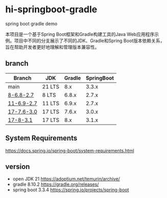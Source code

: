 # hi-springboot-gradle

spring boot gradle demo

本项目是一个基于Spring Boot框架和Gradle构建工具的Java Web应用程序示例。项目中不同的分支展示了不同的JDK、Gradle和Spring Boot版本依赖关系，旨在帮助开发者更好地理解和管理版本兼容性。

## branch

| Branch                              | JDK   | Gradle | SpringBoot |
| ----------------------------------- |-------| ------ |------------|
| main                                | 21 LTS    | 8.x    | 3.3.x      |
| [8-6.8-2.7](../../tree/8-6.8-2.7)   | 8  LTS    | 6.8.x  | 2.7.x      |
| [11-6.9-2.7](../../tree/11-6.9-2.7) | 11 LTS    | 6.9.x  | 2.7.x      |
| [17-7.6-3.0](../../tree/17-7.6-3.0) | 17 LTS    | 7.6.x  | 3.0.x      |
| [17-8-3.1](../../tree/17-8-3.1)     | 17 LTS    | 8.x    | 3.1.x      |



## System Requirements

https://docs.spring.io/spring-boot/system-requirements.html



## version

- open JDK 21 https://adoptium.net/temurin/archive/
- gradle 8.10.2 https://gradle.org/releases/
- spring boot 3.3.4 https://spring.io/projects/spring-boot

